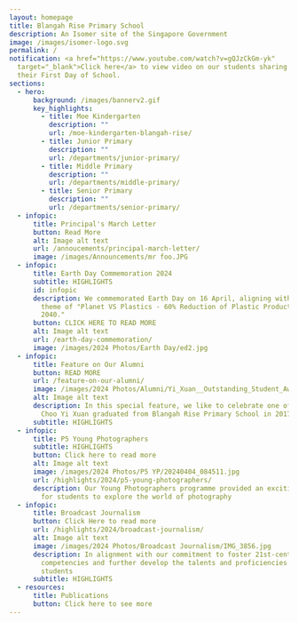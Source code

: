 ```yaml
---
layout: homepage
title: Blangah Rise Primary School
description: An Isomer site of the Singapore Government
image: /images/isomer-logo.svg
permalink: /
notification: <a href="https://www.youtube.com/watch?v=gQJzCkGm-yk"
  target="_blank">Click here</a> to view video on our students sharing about
  their First Day of School.
sections:
  - hero:
      background: /images/bannerv2.gif
      key_highlights:
        - title: Moe Kindergarten
          description: ""
          url: /moe-kindergarten-blangah-rise/
        - title: Junior Primary
          description: ""
          url: /departments/junior-primary/
        - title: Middle Primary
          description: ""
          url: /departments/middle-primary/
        - title: Senior Primary
          description: ""
          url: /departments/senior-primary/
  - infopic:
      title: Principal's March Letter
      button: Read More
      alt: Image alt text
      url: /annoucements/principal-march-letter/
      image: /images/Announcements/mr foo.JPG
  - infopic:
      title: Earth Day Commemoration 2024
      subtitle: HIGHLIGHTS
      id: infopic
      description: We commemorated Earth Day on 16 April, aligning with the global
        theme of "Planet VS Plastics - 60% Reduction of Plastic Production by
        2040."
      button: CLICK HERE TO READ MORE
      alt: Image alt text
      url: /earth-day-commemoration/
      image: /images/2024 Photos/Earth Day/ed2.jpg
  - infopic:
      title: Feature on Our Alumni
      button: READ MORE
      url: /feature-on-our-alumni/
      image: /images/2024 Photos/Alumni/Yi_Xuan__Outstanding_Student_Award_.jpg
      alt: Image alt text
      description: In this special feature, we like to celebrate one of our alumni.
        Choo Yi Xuan graduated from Blangah Rise Primary School in 2017
      subtitle: HIGHLIGHTS
  - infopic:
      title: P5 Young Photographers
      subtitle: HIGHLIGHTS
      button: Click here to read more
      alt: Image alt text
      image: /images/2024 Photos/P5 YP/20240404_084511.jpg
      url: /highlights/2024/p5-young-photographers/
      description: Our Young Photographers programme provided an exciting opportunity
        for students to explore the world of photography
  - infopic:
      title: Broadcast Journalism
      button: Click Here to read more
      url: /highlights/2024/broadcast-journalism/
      alt: Image alt text
      image: /images/2024 Photos/Broadcast Journalism/IMG_3856.jpg
      description: In alignment with our commitment to foster 21st-century
        competencies and further develop the talents and proficiencies of our
        students
      subtitle: HIGHLIGHTS
  - resources:
      title: Publications
      button: Click here to see more
---
```

